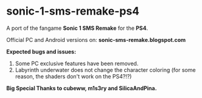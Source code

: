 # sonic-1-sms-remake-ps4

A port of the fangame **Sonic 1 SMS Remake** for the **PS4**.

Official PC and Android versions on: **sonic-sms-remake.blogspot.com**

**Expected bugs and issues:**

1. Some PC exclusive features have been removed.
2. Labyrinth underwater does not change the character coloring (for some reason, the shaders don't work on the PS4?!?)

**Big Special Thanks to cubeww, m1s3ry and SilicaAndPina.**
